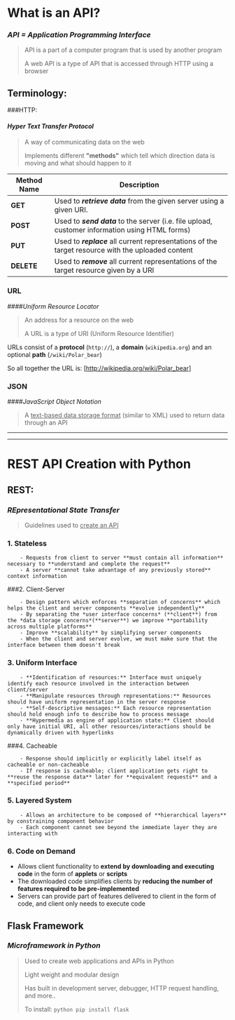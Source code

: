 # What is an API?

### *API = Application Programming Interface*

> API is a part of a computer program that is used by another program
>
> A web API is a type of API that is accessed through HTTP using a browser

## Terminology:

###HTTP:

#### *Hyper Text Transfer Protocol*

> A way of communicating data on the web
>
> Implements different **"methods"** which tell which direction data is moving and what should happen to it

| Method Name | Description                                                  |
| ----------- | ------------------------------------------------------------ |
| **GET**     | Used to ***retrieve data*** from the given server using a given URI. |
| **POST**    | Used to ***send data*** to the server (i.e. file upload, customer information using HTML forms) |
| **PUT**     | Used to ***replace*** all current representations of the target resource with the uploaded content |
| **DELETE**  | Used to ***remove*** all current representations of the target resource given by a URI |

### URL

####*Uniform Resource Locator*

> An address for a resource on the web
>
> A URL is a type of URI (Uniform Resource Identifier)



URLs consist of a **protocol** (`http://`), a **domain** (`wikipedia.org`) and an optional **path** (`/wiki/Polar_bear`)

So all together the URL is: [http://wikipedia.org/wiki/Polar_bear]

### JSON

####*JavaScript Object Notation*



> A <u>text-based data storage format</u> (similar to XML) used to return data through an API

---

---

# REST API Creation with Python

## REST:

### *REpresentational State Transfer*



> Guidelines used to <u>create an API</u>

### 1. Stateless

		- Requests from client to server **must contain all information** necessary to **understand and complete the request**
		- A server **cannot take advantage of any previously stored** context information 

###2. Client-Server

		- Design pattern which enforces **separation of concerns** which helps the client and server components **evolve independently** 
		- By separating the *user interface concerns* (**client**) from the *data storage concerns*(**server**) we improve **portability across multiple platforms**
		- Improve **scalability** by simplifying server components
		- When the client and server evolve, we must make sure that the interface between them doesn't break

### 3. Uniform Interface

		- **Identification of resources:** Interface must uniquely identify each resource involved in the interaction between client/server
		- **Manipulate resources through representations:** Resources should have uniform representation in the server response
		- **Self-descriptive messages:** Each resource representation should hold enough info to describe how to process message
		- **Hypermedia as engine of application state:** Client should only have initial URI, all other resources/interactions should be dynamically driven with hyperlinks

###4. Cacheable 

		- Response should implicitly or explicitly label itself as cacheable or non-cacheable 
		- If response is cacheable; client application gets right to **reuse the response data** later for **equivalent requests** and a **specified period**

### 5. Layered System

		- Allows an architecture to be composed of **hierarchical layers** by constraining component behavior
		- Each component cannot see beyond the immediate layer they are interacting with

### 6. Code on Demand

- Allows client functionality to **extend by downloading and executing code** in the form of **applets** or **scripts**
- The downloaded code simplifies clients by **reducing the number of features required to be pre-implemented**
- Servers can provide part of features delivered to client in the form of code, and client only needs to execute code 

## Flask Framework

### *Microframework in Python*

> Used to create web applications and APIs in Python
>
> Light weight and modular design 
>
> Has built in development server, debugger, HTTP request handling, and more..
>
> To install: `python pip install flask`





















